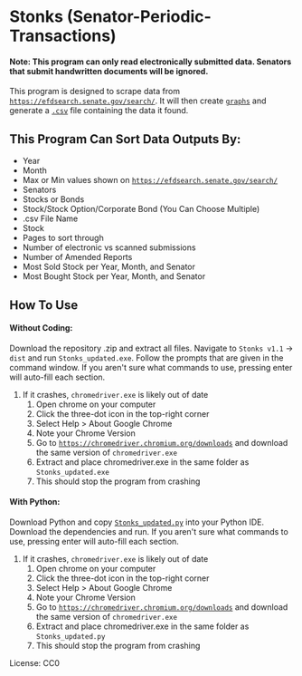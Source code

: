 # Stonks (Senator-Periodic-Transactions)

#### Note: This program can only read electronically submitted data. Senators that submit handwritten documents will be ignored. 

This program is designed to scrape data from [`https://efdsearch.senate.gov/search/`](https://efdsearch.senate.gov/search/). It will then create [`graphs`](https://github.com/Anton22-del/Stonks/tree/main/Output%20Images) and generate a [`.csv`](https://raw.githubusercontent.com/Anton22-del/Stonks/main/Stonks%20v1.1/dist/Stock%20Data.csv) file containing the data it found. 

## This Program Can Sort Data Outputs By:
* Year
* Month
* Max or Min values shown on [`https://efdsearch.senate.gov/search/`](https://efdsearch.senate.gov/search/)
* Senators
* Stocks or Bonds
* Stock/Stock Option/Corporate Bond (You Can Choose Multiple)
* .csv File Name
* Stock
* Pages to sort through
* Number of electronic vs scanned submissions
* Number of Amended Reports
* Most Sold Stock per Year, Month, and Senator
* Most Bought Stock per Year, Month, and Senator


## How To Use
#### Without Coding:
Download the repository .zip and extract all files. Navigate to `Stonks v1.1` -> `dist` and run `Stonks_updated.exe`. Follow the prompts that are given in the command window. If you aren't sure what commands to use, pressing enter will auto-fill each section.
1. If it crashes, `chromedriver.exe` is likely out of date
	1. Open chrome on your computer 
	2. Click the three-dot icon in the top-right corner
	3. Select Help > About Google Chrome
	4. Note your Chrome Version
	5. Go to [`https://chromedriver.chromium.org/downloads`](https://chromedriver.chromium.org/downloads) and download the same version of `chromedriver.exe`
	6. Extract and place chromedriver.exe in the same folder as `Stonks_updated.exe`
	7. This should stop the program from crashing
	
#### With Python:
Download Python and copy [`Stonks_updated.py`](https://github.com/Anton22-del/Stonks/blob/main/Python%20Files/Stonks_updated.py) into your Python IDE. Download the dependencies and run. If you aren't sure what commands to use, pressing enter will auto-fill each section.
1. If it crashes, `chromedriver.exe` is likely out of date
	1. Open chrome on your computer 
	2. Click the three-dot icon in the top-right corner
	3. Select Help > About Google Chrome
	4. Note your Chrome Version
	5. Go to [`https://chromedriver.chromium.org/downloads`](https://chromedriver.chromium.org/downloads) and download the same version of `chromedriver.exe`
	6. Extract and place chromedriver.exe in the same folder as `Stonks_updated.py`
	7. This should stop the program from crashing

License: CC0

